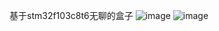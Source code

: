基于stm32f103c8t6无聊的盒子
![image](https://github.com/HBZHAWK/boringbox/assets/83159786/e23bfb93-3864-4060-bf24-1a67abaade16)
![image](https://github.com/HBZHAWK/boringbox/assets/83159786/ef2f0836-714b-466f-a490-77c3590b659f)
